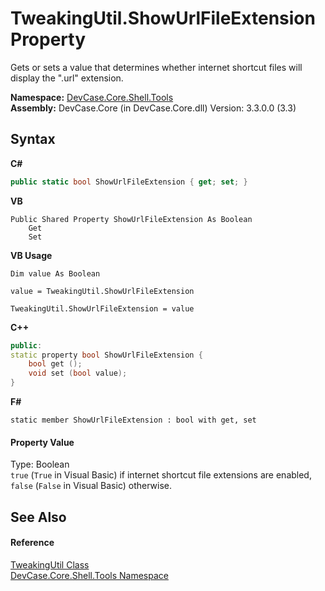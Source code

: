 # TweakingUtil.ShowUrlFileExtension Property 
 

Gets or sets a value that determines whether internet shortcut files will display the ".url" extension.

**Namespace:**&nbsp;<a href="N_DevCase_Core_Shell_Tools">DevCase.Core.Shell.Tools</a><br />**Assembly:**&nbsp;DevCase.Core (in DevCase.Core.dll) Version: 3.3.0.0 (3.3)

## Syntax

**C#**<br />
``` C#
public static bool ShowUrlFileExtension { get; set; }
```

**VB**<br />
``` VB
Public Shared Property ShowUrlFileExtension As Boolean
	Get
	Set
```

**VB Usage**<br />
``` VB Usage
Dim value As Boolean

value = TweakingUtil.ShowUrlFileExtension

TweakingUtil.ShowUrlFileExtension = value
```

**C++**<br />
``` C++
public:
static property bool ShowUrlFileExtension {
	bool get ();
	void set (bool value);
}
```

**F#**<br />
``` F#
static member ShowUrlFileExtension : bool with get, set

```


#### Property Value
Type: Boolean<br />`true` (`True` in Visual Basic) if internet shortcut file extensions are enabled, `false` (`False` in Visual Basic) otherwise.

## See Also


#### Reference
<a href="T_DevCase_Core_Shell_Tools_TweakingUtil">TweakingUtil Class</a><br /><a href="N_DevCase_Core_Shell_Tools">DevCase.Core.Shell.Tools Namespace</a><br />